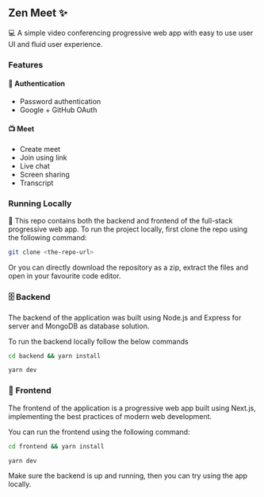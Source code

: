 ## Zen Meet ✨

💻 A simple video conferencing progressive web app with easy to use user UI and fluid user experience.

<!-- [demo]() -->

### Features

#### 🔐 Authentication

- Password authentication
- Google + GitHub OAuth

#### 📺 Meet

- Create meet
- Join using link
- Live chat
- Screen sharing
- Transcript

### Running Locally

📂 This repo contains both the backend and frontend of the full-stack progressive web app.
To run the project locally, first clone the repo using the following command:

```sh
git clone <the-repo-url>
```

Or you can directly download the repository as a zip, extract the files and open in your favourite code editor.

### 🗄️ Backend

The backend of the application was built using Node.js and Express for server and MongoDB as database solution.

<!-- Deployed to [cyclic.sh](https://cyclic.sh) -->

To run the backend locally follow the below commands

```sh
cd backend && yarn install

yarn dev
```

### 🌸 Frontend

The frontend of the application is a progressive web app built using Next.js, implementing the best practices of modern web development.

You can run the frontend using the following command:

```sh
cd frontend && yarn install

yarn dev
```

Make sure the backend is up and running, then you can try using the app locally.
